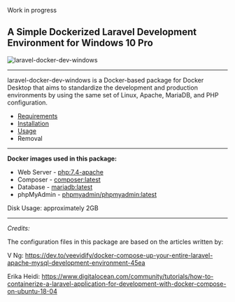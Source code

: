 Work in progress

## A Simple Dockerized Laravel Development Environment for Windows 10 Pro

![laravel-docker-dev-windows](https://user-images.githubusercontent.com/9207205/82763077-731ea700-9e37-11ea-9002-7268133e21a3.png)

***

laravel-docker-dev-windows is a Docker-based package for Docker Desktop that aims to standardize the development and production environments by using the same set of Linux, Apache, MariaDB, and PHP configuration.

* [Requirements](https://github.com/gabotronix/laravel-docker-dev-windows/wiki/Requirements)
* [Installation](https://github.com/gabotronix/laravel-docker-dev-windows/wiki/Installation)
* [Usage](https://github.com/gabotronix/laravel-docker-dev-windows/wiki/Usage)
* Removal

***

**Docker images used in this package:**
- Web Server - [php:7.4-apache](https://hub.docker.com/_/php)
- Composer - [composer:latest](https://hub.docker.com/_/composer)
- Database - [mariadb:latest](https://hub.docker.com/_/mariadb)
- phpMyAdmin - [phpmyadmin/phpmyadmin:latest](https://hub.docker.com/r/phpmyadmin/phpmyadmin)

Disk Usage: approximately 2GB

***

_Credits:_

The configuration files in this package are based on the articles written by:

V Ng:
https://dev.to/veevidify/docker-compose-up-your-entire-laravel-apache-mysql-development-environment-45ea

Erika Heidi:
https://www.digitalocean.com/community/tutorials/how-to-containerize-a-laravel-application-for-development-with-docker-compose-on-ubuntu-18-04
